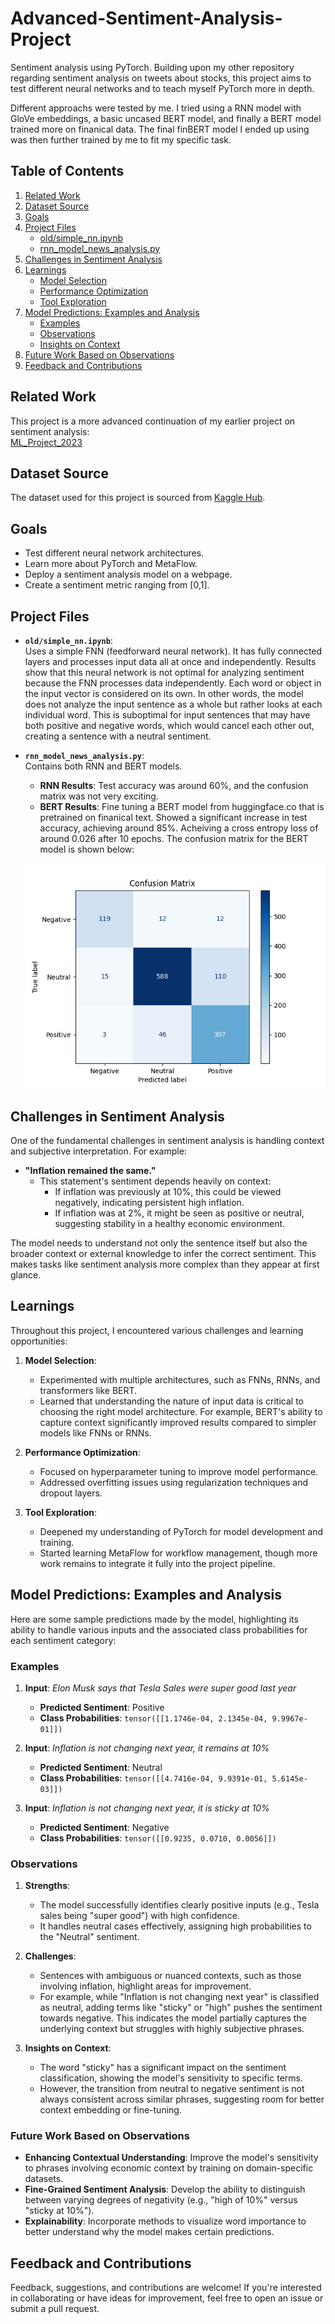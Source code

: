 # Advanced-Sentiment-Analysis-Project

Sentiment analysis using PyTorch. Building upon my other repository regarding sentiment analysis on tweets about stocks, this project aims to test different neural networks and to teach myself PyTorch more in depth. 

Different approachs were tested by me. I tried using a RNN model with GloVe embeddings, a basic uncased BERT model, and finally a BERT model trained more on finanical data. The final finBERT model I ended up using was then further trained by me to fit my specific task.

## Table of Contents
1. [Related Work](#related-work)
2. [Dataset Source](#dataset-source)
3. [Goals](#goals)
4. [Project Files](#project-files)
    - [old/simple_nn.ipynb](#oldsimple_nn-ipynb)
    - [rnn_model_news_analysis.py](#rnn_model_news_analysis-py)
5. [Challenges in Sentiment Analysis](#challenges-in-sentiment-analysis)
6. [Learnings](#learnings)
    - [Model Selection](#model-selection)
    - [Performance Optimization](#performance-optimization)
    - [Tool Exploration](#tool-exploration)
7. [Model Predictions: Examples and Analysis](#model-predictions-examples-and-analysis)
    - [Examples](#examples)
    - [Observations](#observations)
    - [Insights on Context](#insights-on-context)
8. [Future Work Based on Observations](#future-work-based-on-observations)
9. [Feedback and Contributions](#feedback-and-contributions)

## Related Work
This project is a more advanced continuation of my earlier project on sentiment analysis:  
[ML_Project_2023](https://github.com/MariusBoda/ML_Project_2023)

## Dataset Source

The dataset used for this project is sourced from [Kaggle Hub](https://www.kaggle.com/datasets/ankurzing/sentiment-analysis-for-financial-news).

## Goals
- Test different neural network architectures.
- Learn more about PyTorch and MetaFlow.
- Deploy a sentiment analysis model on a webpage.
- Create a sentiment metric ranging from [0,1].

## Project Files

- **`old/simple_nn.ipynb`**:  
  Uses a simple FNN (feedforward neural network). It has fully connected layers and processes input data all at once and independently. Results show that this neural network is not optimal for analyzing sentiment because the FNN processes data independently. Each word or object in the input vector is considered on its own. In other words, the model does not analyze the input sentence as a whole but rather looks at each individual word. This is suboptimal for input sentences that may have both positive and negative words, which would cancel each other out, creating a sentence with a neutral sentiment.

- **`rnn_model_news_analysis.py`**:  
  Contains both RNN and BERT models.  
  - **RNN Results**: Test accuracy was around 60%, and the confusion matrix was not very exciting.  
  - **BERT Results**: Fine tuning a BERT model from huggingface.co that is pretrained on finanical text. Showed a significant increase in test accuracy, achieving around 85%. Acheiving a cross entropy loss of around 0.026 after 10 epochs. The confusion matrix for the BERT model is shown below:

  ![Confusion Matrix](confusion_matrix.png)

## Challenges in Sentiment Analysis
One of the fundamental challenges in sentiment analysis is handling context and subjective interpretation. For example:

- **"Inflation remained the same."**  
  - This statement's sentiment depends heavily on context:  
    - If inflation was previously at 10%, this could be viewed negatively, indicating persistent high inflation.  
    - If inflation was at 2%, it might be seen as positive or neutral, suggesting stability in a healthy economic environment.  

The model needs to understand not only the sentence itself but also the broader context or external knowledge to infer the correct sentiment. This makes tasks like sentiment analysis more complex than they appear at first glance.

## Learnings
Throughout this project, I encountered various challenges and learning opportunities:  
1. **Model Selection**:  
   - Experimented with multiple architectures, such as FNNs, RNNs, and transformers like BERT.  
   - Learned that understanding the nature of input data is critical to choosing the right model architecture. For example, BERT's ability to capture context significantly improved results compared to simpler models like FNNs or RNNs.

2. **Performance Optimization**:  
   - Focused on hyperparameter tuning to improve model performance.  
   - Addressed overfitting issues using regularization techniques and dropout layers.  

3. **Tool Exploration**:  
   - Deepened my understanding of PyTorch for model development and training.  
   - Started learning MetaFlow for workflow management, though more work remains to integrate it fully into the project pipeline.

## Model Predictions: Examples and Analysis

Here are some sample predictions made by the model, highlighting its ability to handle various inputs and the associated class probabilities for each sentiment category:

### Examples
1. **Input**: *Elon Musk says that Tesla Sales were super good last year*  
   - **Predicted Sentiment**: Positive  
   - **Class Probabilities**: `tensor([[1.1746e-04, 2.1345e-04, 9.9967e-01]])`

2. **Input**: *Inflation is not changing next year, it remains at 10%*  
   - **Predicted Sentiment**: Neutral  
   - **Class Probabilities**: `tensor([[4.7416e-04, 9.9391e-01, 5.6145e-03]])`

3. **Input**: *Inflation is not changing next year, it is sticky at 10%*  
   - **Predicted Sentiment**: Negative  
   - **Class Probabilities**: `tensor([[0.9235, 0.0710, 0.0056]])`

### Observations
1. **Strengths**:
   - The model successfully identifies clearly positive inputs (e.g., Tesla sales being "super good") with high confidence.
   - It handles neutral cases effectively, assigning high probabilities to the "Neutral" sentiment.

2. **Challenges**:
   - Sentences with ambiguous or nuanced contexts, such as those involving inflation, highlight areas for improvement.
   - For example, while "Inflation is not changing next year" is classified as neutral, adding terms like "sticky" or "high" pushes the sentiment towards negative. This indicates the model partially captures the underlying context but struggles with highly subjective phrases.

3. **Insights on Context**:
   - The word "sticky" has a significant impact on the sentiment classification, showing the model's sensitivity to specific terms.
   - However, the transition from neutral to negative sentiment is not always consistent across similar phrases, suggesting room for better context embedding or fine-tuning.

### Future Work Based on Observations
- **Enhancing Contextual Understanding**: Improve the model's sensitivity to phrases involving economic context by training on domain-specific datasets.  
- **Fine-Grained Sentiment Analysis**: Develop the ability to distinguish between varying degrees of negativity (e.g., "high of 10%" versus "sticky at 10%").  
- **Explainability**: Incorporate methods to visualize word importance to better understand why the model makes certain predictions.

## Feedback and Contributions
Feedback, suggestions, and contributions are welcome! If you're interested in collaborating or have ideas for improvement, feel free to open an issue or submit a pull request.